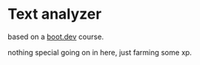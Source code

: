 # Text analyzer

based on a [boot.dev](https://www.boot.dev/) course.  

nothing special going on in here, just farming some xp.  
